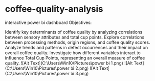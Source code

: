 # coffee-quality-analysis
interactive power bi dashboard
Objectives:

Identify key determinants of coffee quality by analyzing correlations between sensory attributes and total cup points.
Explore correlations between processing methods, origin regions, and coffee quality scores.
Analyze trends and patterns in defect occurrences and their impact on overall coffee quality.
Investigate how different variables interact to influence Total Cup Points, representing an overall measure of coffee quality.
![Alt Text](C:\Users\Win10\Pictures\power bi 1.png)
![Alt Text](C:\Users\Win10\Pictures\power bi 2.png)
![Alt Text](C:\Users\Win10\Pictures\power bi 3.png)
